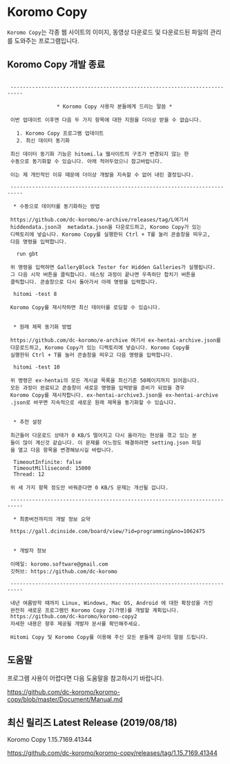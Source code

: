 # Koromo Copy

`Koromo Copy`는 각종 웹 사이트의 이미지, 동영상 다운로드 및 다운로드된 파일의 관리를 도와주는 프로그램입니다.

## Koromo Copy 개발 종료

```

 --------------------------------------------------------------------------
 
                * Koromo Copy 사용자 분들에게 드리는 말씀 *
 
 이번 업데이트 이후엔 다음 두 가지 항목에 대한 지원을 더이상 받을 수 없습니다.
 
   1. Koromo Copy 프로그램 업데이트
   2. 최신 데이터 동기화
 
 최신 데이터 동기화 기능은 hitomi.la 웹사이트의 구조가 변경되지 않는 한 
 수동으로 동기화할 수 있습니다. 아래 적어두었으니 참고바랍니다.
 
 이는 제 개인적인 이유 때문에 더이상 개발을 지속할 수 없어 내린 결정입니다.
 
 --------------------------------------------------------------------------
 
  * 수동으로 데이터를 동기화하는 방법
 
 https://github.com/dc-koromo/e-archive/releases/tag/L여기서 
 hiddendata.json과  metadata.json을 다운로드하고, Koromo Copy가 있는 
 디렉토리에 넣습니다. Koromo Copy를 실행한뒤 Ctrl + T를 눌러 콘솔창을 띄우고, 
 다음 명령을 입력합니다.
 
   run gbt
 
 위 명령을 입력하면 GalleryBlock Tester for Hidden Galleries가 실행됩니다.
 그 다음 시작 버튼을 클릭합니다. 테스팅 과정이 끝나면 우측하단 합치기 버튼을
 클릭합니다. 콘솔창으로 다시 돌아가서 아래 명령을 입력합니다.
 
  hitomi -test 8
 
 Koromo Copy를 재시작하면 최신 데이터를 로딩할 수 있습니다.
 
 
  * 원래 제목 동기화 방법
 
 https://github.com/dc-koromo/e-archive 여기서 ex-hentai-archive.json를
 다운로드하고, Koromo Copy가 있는 디렉토리에 넣습니다. Koromo Copy를 
 실행한뒤 Ctrl + T를 눌러 콘솔창을 띄우고 다음 명령을 입력합니다.
 
  hitomi -test 10
 
 위 명령은 ex-hentai의 모든 게시글 목록을 최신기준 50페이지까지 읽어옵니다.
 모든 과정이 완료되고 콘솔창이 새로운 명령을 입력받을 준비가 되었을 경우
 Koromo Copy를 재시작합니다. ex-hentai-archive3.json을 ex-hentai-archive
 .json로 바꾸면 지속적으로 새로운 원래 제목을 동기화할 수 있습니다.
 
 
  * 추천 설정
 
 최근들어 다운로드 상태가 0 KB/S 떨어지고 다시 올라가는 현상을 겪고 있는 분
 들이 많이 계신것 같습니다. 이 문제를 어느정도 해결하려면 setting.json 파일
 을 열고 다음 항목을 변경해보시길 바랍니다.
 
  TimeoutInfinite: false
  TimeoutMillisecond: 15000
  Thread: 12
 
 위 세 가지 항목 정도만 바꿔준다면 0 KB/S 문제는 개선될 겁니다.
 
 --------------------------------------------------------------------------
 
  * 최종버전까지의 개발 정보 요약
 
 https://gall.dcinside.com/board/view/?id=programming&no=1062475
 
 
  * 개발자 정보
 
 이메일: koromo.software@gmail.com
 깃허브: https://github.com/dc-koromo
 
 --------------------------------------------------------------------------
 
 내년 여름방학 때까지 Linux, Windows, Mac OS, Android 에 대한 확장성을 가진
 완전히 새로운 프로그램인 Koromo Copy 2(가명)를 개발할 계획입니다.
 https://github.com/dc-koromo/koromo-copy2
 자세한 내용은 향후 제공될 개발자 문서를 확인해주세요.
 
 Hitomi Copy 및 Koromo Copy를 이용해 주신 모든 분들께 감사의 말씀 드립니다.
```

## 도움말

프로그램 사용이 어렵다면 다음 도움말을 참고하시기 바랍니다.

https://github.com/dc-koromo/koromo-copy/blob/master/Document/Manual.md

## 최신 릴리즈 Latest Release (2019/08/18)

Koromo Copy 1.15.7169.41344

https://github.com/dc-koromo/koromo-copy/releases/tag/1.15.7169.41344